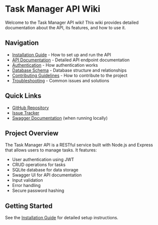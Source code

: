 # Task Manager API Wiki

Welcome to the Task Manager API wiki! This wiki provides detailed documentation about the API, its features, and how to use it.

## Navigation

* [Installation Guide](Installation-Guide) - How to set up and run the API
* [API Documentation](API-Documentation) - Detailed API endpoint documentation
* [Authentication](Authentication) - How authentication works
* [Database Schema](Database-Schema) - Database structure and relationships
* [Contributing Guidelines](Contributing-Guidelines) - How to contribute to the project
* [Troubleshooting](Troubleshooting) - Common issues and solutions

## Quick Links

* [GitHub Repository](https://github.com/gitarber/task-manager-api)
* [Issue Tracker](https://github.com/gitarber/task-manager-api/issues)
* [Swagger Documentation](http://localhost:3000/api-docs) (when running locally)

## Project Overview

The Task Manager API is a RESTful service built with Node.js and Express that allows users to manage tasks. It features:

* User authentication using JWT
* CRUD operations for tasks
* SQLite database for data storage
* Swagger UI for API documentation
* Input validation
* Error handling
* Secure password hashing

## Getting Started

See the [Installation Guide](Installation-Guide) for detailed setup instructions. 